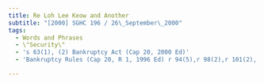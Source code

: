 ```yaml
---
title: Re Loh Lee Keow and Another
subtitle: "[2000] SGHC 196 / 26\_September\_2000"
tags:
  - Words and Phrases
  - \"Security\"
  - 's 63(1), (2) Bankruptcy Act (Cap 20, 2000 Ed)'
  - 'Bankruptcy Rules (Cap 20, R 1, 1996 Ed) r 94(5),r 98(2),r 101(2), Form 2'

---
```


